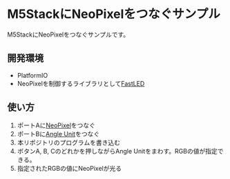 M5StackにNeoPixelをつなぐサンプル
==

M5StackにNeoPixelをつなぐサンプルです。

開発環境
--

* PlatformIO
* NeoPixelを制御するライブラリとして[FastLED](https://github.com/FastLED/FastLED)

使い方
--

1. ポートAに[NeoPixel](https://www.switch-science.com/catalog/5209/)をつなぐ
1. ポートBに[Angle Unit](https://m5stack.com/products/angle-unit)をつなぐ
1. 本リポジトリのプログラムを書き込む
1. ボタンA, B, Cのどれかを押しながらAngle Unitをまわす。RGBの値が指定できる。
1. 指定されたRGBの値にNeoPixelが光る
